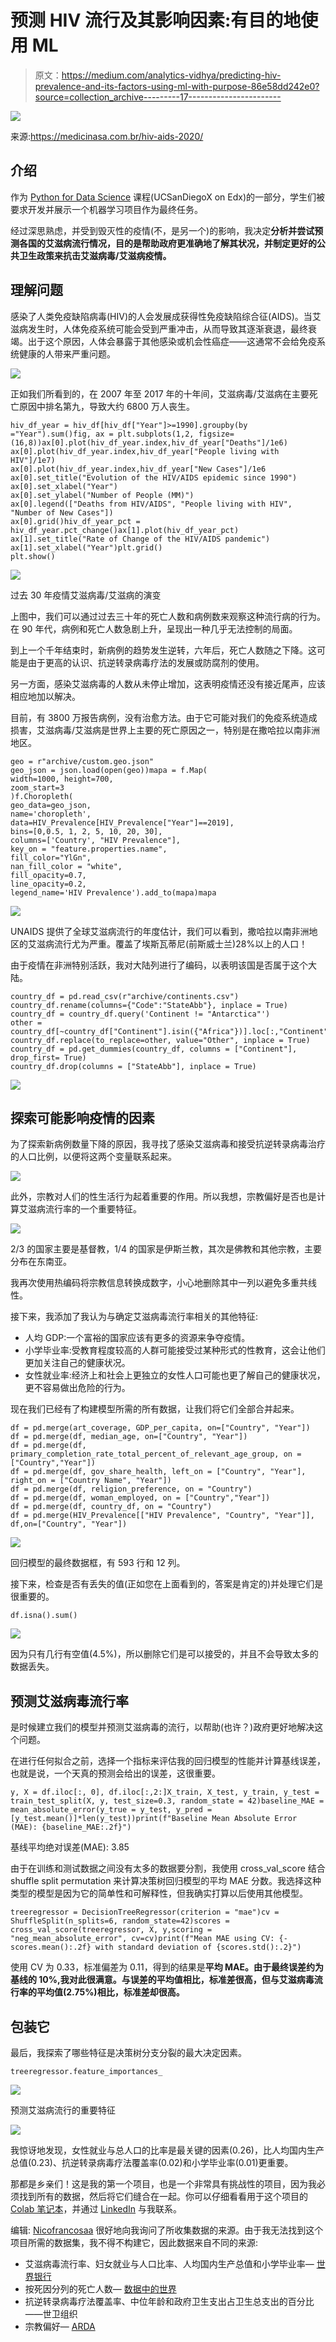 # 预测 HIV 流行及其影响因素:有目的地使用 ML

> 原文：<https://medium.com/analytics-vidhya/predicting-hiv-prevalence-and-its-factors-using-ml-with-purpose-86e58dd242e0?source=collection_archive---------17----------------------->

![](img/722118bcfeabdad9e528c39e705f5934.png)

来源:https://medicinasa.com.br/hiv-aids-2020/

## 介绍

作为 [Python for Data Science](https://learning.edx.org/course/course-v1:UCSanDiegoX+DSE200x+2T2020/home) 课程(UCSanDiegoX on Edx)的一部分，学生们被要求开发并展示一个机器学习项目作为最终任务。

经过深思熟虑，并受到毁灭性的疫情(不，是另一个)的影响，我决定**分析并尝试预测各国的艾滋病流行情况，目的是帮助政府更准确地了解其状况，并制定更好的公共卫生政策来抗击艾滋病毒/艾滋病疫情。**

## 理解问题

感染了人类免疫缺陷病毒(HIV)的人会发展成获得性免疫缺陷综合征(AIDS)。当艾滋病发生时，人体免疫系统可能会受到严重冲击，从而导致其逐渐衰退，最终衰竭。出于这个原因，人体会暴露于其他感染或机会性癌症——这通常不会给免疫系统健康的人带来严重问题。

![](img/e371212f27ab4345e06de22069ed90bf.png)

正如我们所看到的，在 2007 年至 2017 年的十年间，艾滋病毒/艾滋病在主要死亡原因中排名第九，导致大约 6800 万人丧生。

```
hiv_df_year = hiv_df[hiv_df["Year"]>=1990].groupby(by ="Year").sum()fig, ax = plt.subplots(1,2, figsize=(16,8))ax[0].plot(hiv_df_year.index,hiv_df_year["Deaths"]/1e6)
ax[0].plot(hiv_df_year.index,hiv_df_year["People living with HIV"]/1e7)
ax[0].plot(hiv_df_year.index,hiv_df_year["New Cases"]/1e6
ax[0].set_title("Evolution of the HIV/AIDS epidemic since 1990")
ax[0].set_xlabel("Year")
ax[0].set_ylabel("Number of People (MM)")
ax[0].legend(["Deaths from HIV/AIDS", "People living with HIV", "Number of New Cases"])
ax[0].grid()hiv_df_year_pct = hiv_df_year.pct_change()ax[1].plot(hiv_df_year_pct)
ax[1].set_title("Rate of Change of the HIV/AIDS pandemic")
ax[1].set_xlabel("Year")plt.grid()
plt.show()
```

![](img/b25b311002a95752e35ed7696c8e76c5.png)

过去 30 年疫情艾滋病毒/艾滋病的演变

上图中，我们可以通过过去三十年的死亡人数和病例数来观察这种流行病的行为。在 90 年代，病例和死亡人数急剧上升，呈现出一种几乎无法控制的局面。

到上一个千年结束时，新病例的趋势发生逆转，六年后，死亡人数随之下降。这可能是由于更高的认识、抗逆转录病毒疗法的发展或防腐剂的使用。

另一方面，感染艾滋病毒的人数从未停止增加，这表明疫情还没有接近尾声，应该相应地加以解决。

目前，有 3800 万报告病例，没有治愈方法。由于它可能对我们的免疫系统造成损害，艾滋病毒/艾滋病是世界上主要的死亡原因之一，特别是在撒哈拉以南非洲地区。

```
geo = r"archive/custom.geo.json"
geo_json = json.load(open(geo))mapa = f.Map(
width=1000, height=700,
zoom_start=3
)f.Choropleth(
geo_data=geo_json,
name='choropleth',
data=HIV_Prevalence[HIV_Prevalence["Year"]==2019],
bins=[0,0.5, 1, 2, 5, 10, 20, 30],
columns=['Country', "HIV Prevalence"],
key_on = "feature.properties.name",
fill_color="YlGn",
nan_fill_color = "white",
fill_opacity=0.7,
line_opacity=0.2,
legend_name='HIV Prevalence').add_to(mapa)mapa
```

![](img/010f6e2f14f3291ff6483c83ebcdf02a.png)

UNAIDS 提供了全球艾滋病流行的年度估计，我们可以看到，撒哈拉以南非洲地区的艾滋病流行尤为严重。覆盖了埃斯瓦蒂尼(前斯威士兰)28%以上的人口！

由于疫情在非洲特别活跃，我对大陆列进行了编码，以表明该国是否属于这个大陆。

```
country_df = pd.read_csv(r"archive/continents.csv")
country_df.rename(columns={"Code":"StateAbb"}, inplace = True)
country_df = country_df.query('Continent != "Antarctica"')
other =
country_df[~country_df["Continent"].isin({"Africa"})].loc[:,"Continent"].unique()
country_df.replace(to_replace=other, value="Other", inplace = True)
country_df = pd.get_dummies(country_df, columns = ["Continent"], drop_first= True)
country_df.drop(columns = ["StateAbb"], inplace = True)
```

![](img/fd0ab3ac3f523f3d96432567f80c329a.png)

## 探索可能影响疫情的因素

为了探索新病例数量下降的原因，我寻找了感染艾滋病毒和接受抗逆转录病毒治疗的人口比例，以便将这两个变量联系起来。

![](img/cb005ce993bce9128354c1d870d412d1.png)

此外，宗教对人们的性生活行为起着重要的作用。所以我想，宗教偏好是否也是计算艾滋病流行率的一个重要特征。

![](img/05a47946ce74bc8591025da016e2319d.png)

2/3 的国家主要是基督教，1/4 的国家是伊斯兰教，其次是佛教和其他宗教，主要分布在东南亚。

我再次使用热编码将宗教信息转换成数字，小心地删除其中一列以避免多重共线性。

接下来，我添加了我认为与确定艾滋病毒流行率相关的其他特征:

*   人均 GDP:一个富裕的国家应该有更多的资源来争夺疫情。
*   小学毕业率:受教育程度较高的人群可能接受过某种形式的性教育，这会让他们更加关注自己的健康状况。
*   女性就业率:经济上和社会上更独立的女性人口可能也更了解自己的健康状况，更不容易做出危险的行为。

现在我们已经有了构建模型所需的所有数据，让我们将它们全部合并起来。

```
df = pd.merge(art_coverage, GDP_per_capita, on=["Country", "Year"])
df = pd.merge(df, median_age, on=["Country", "Year"])
df = pd.merge(df, primary_completion_rate_total_percent_of_relevant_age_group, on = ["Country","Year"])
df = pd.merge(df, gov_share_health, left_on = ["Country", "Year"], right_on = ["Country Name", "Year"])
df = pd.merge(df, religion_preference, on = "Country")
df = pd.merge(df, woman_employed, on = ["Country","Year"])
df = pd.merge(df, country_df, on = "Country")
df = pd.merge(HIV_Prevalence[["HIV Prevalence", "Country", "Year"]], df,on=["Country", "Year"])
```

![](img/fe8003c90013ce54b778b51876038565.png)

回归模型的最终数据框，有 593 行和 12 列。

接下来，检查是否有丢失的值(正如您在上面看到的，答案是肯定的)并处理它们是很重要的。

```
df.isna().sum()
```

![](img/376256bd9b2eb18a94ac3bcf0868b979.png)

因为只有几行有空值(4.5%)，所以删除它们是可以接受的，并且不会导致太多的数据丢失。

## 预测艾滋病毒流行率

是时候建立我们的模型并预测艾滋病毒的流行，以帮助(也许？)政府更好地解决这个问题。

在进行任何拟合之前，选择一个指标来评估我的回归模型的性能并计算基线误差，也就是说，一个天真的预测会给出的误差，这很重要。

```
y, X = df.iloc[:, 0], df.iloc[:,2:]X_train, X_test, y_train, y_test = train_test_split(X, y, test_size=0.3, random_state = 42)baseline_MAE = mean_absolute_error(y_true = y_test, y_pred = [y_test.mean()]*len(y_test))print(f"Baseline Mean Absolute Error (MAE): {baseline_MAE:.2f}")
```

基线平均绝对误差(MAE): 3.85

由于在训练和测试数据之间没有太多的数据要分割，我使用 cross_val_score 结合 shuffle split permutation 来计算决策树回归模型的平均 MAE 分数。我选择这种类型的模型是因为它的简单性和可解释性，但我确实打算以后使用其他模型。

```
treeregressor = DecisionTreeRegressor(criterion = "mae")cv = ShuffleSplit(n_splits=6, random_state=42)scores = cross_val_score(treeregressor, X, y,scoring = "neg_mean_absolute_error", cv=cv)print(f"Mean MAE using CV: {-scores.mean():.2f} with standard deviation of {scores.std():.2}")
```

使用 CV 为 0.33，标准偏差为 0.11，得到的结果是**平均 MAE。**由于最终误差约为基线的 10%,我对此很满意。与误差的平均值相比，标准差很高，但与**艾滋病毒流行率的平均值(2.75%)相比，标准差却很高。**

## 包装它

最后，我探索了哪些特征是决策树分支分裂的最大决定因素。

```
treeregressor.feature_importances_
```

![](img/179583df335d367140db78708a8c185e.png)

预测艾滋病流行的重要特征

![](img/d8f1725fc330967a5fe31e5f3274b1ce.png)

我惊讶地发现，女性就业与总人口的比率是最关键的因素(0.26)，比人均国内生产总值(0.23)、抗逆转录病毒疗法覆盖率(0.02)和小学毕业率(0.01)更重要。

那都是乡亲们！这是我的第一个项目，也是一个非常具有挑战性的项目，因为我必须找到所有的数据，然后将它们缝合在一起。你可以仔细看看用于这个项目的 [Colab 笔记本](https://drive.google.com/file/d/1LXjaqfxOnQIO2EdyexZp-v-5us0soLDN/view?usp=sharing)，并通过 [LinkedIn](https://www.linkedin.com/in/pedro-figueiredo-77377872/) 与我联系。

编辑: [Nicofrancosaa](https://medium.com/u/969a98a2d325?source=post_page-----86e58dd242e0--------------------------------) 很好地向我询问了所收集数据的来源。由于我无法找到这个项目所需的数据集，我不得不构建它，因此数据来自不同的来源:

*   艾滋病毒流行率、妇女就业与人口比率、人均国内生产总值和小学毕业率— [世界银行](https://databank.worldbank.org/source/world-development-indicators)
*   按死因分列的死亡人数— [数据中的世界](https://ourworldindata.org/hiv-aids)
*   抗逆转录病毒疗法覆盖率、中位年龄和政府卫生支出占卫生总支出的百分比——世卫组织
*   宗教偏好— [ARDA](https://www.thearda.com/Archive/Files/Downloads/WRPGLOBL_DL2.asp)